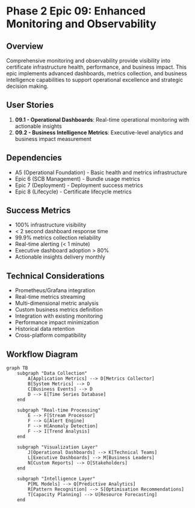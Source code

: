 # Phase 2 Epic 09: Enhanced Monitoring and Observability

## Overview
Comprehensive monitoring and observability provide visibility into certificate infrastructure health, performance, and business impact. This epic implements advanced dashboards, metrics collection, and business intelligence capabilities to support operational excellence and strategic decision making.

## User Stories
1. **09.1 - Operational Dashboards**: Real-time operational monitoring with actionable insights
2. **09.2 - Business Intelligence Metrics**: Executive-level analytics and business impact measurement

## Dependencies
- A5 (Operational Foundation) - Basic health and metrics infrastructure
- Epic 6 (SCB Management) - Bundle usage metrics
- Epic 7 (Deployment) - Deployment success metrics
- Epic 8 (Lifecycle) - Certificate lifecycle metrics

## Success Metrics
- 100% infrastructure visibility
- < 2 second dashboard response time
- 99.9% metrics collection reliability
- Real-time alerting (< 1 minute)
- Executive dashboard adoption > 80%
- Actionable insights delivery monthly

## Technical Considerations
- Prometheus/Grafana integration
- Real-time metrics streaming
- Multi-dimensional metric analysis
- Custom business metrics definition
- Integration with existing monitoring
- Performance impact minimization
- Historical data retention
- Cross-platform compatibility

## Workflow Diagram

```mermaid
graph TB
    subgraph "Data Collection"
        A[Application Metrics] --> D[Metrics Collector]
        B[System Metrics] --> D
        C[Business Events] --> D
        D --> E[Time Series Database]
    end
    
    subgraph "Real-time Processing"
        E --> F[Stream Processor]
        F --> G[Alert Engine]
        F --> H[Anomaly Detection]
        F --> I[Trend Analysis]
    end
    
    subgraph "Visualization Layer"
        J[Operational Dashboards] --> K[Technical Teams]
        L[Executive Dashboards] --> M[Business Leaders]
        N[Custom Reports] --> O[Stakeholders]
    end
    
    subgraph "Intelligence Layer"
        P[ML Models] --> Q[Predictive Analytics]
        R[Pattern Recognition] --> S[Optimisation Recommendations]
        T[Capacity Planning] --> U[Resource Forecasting]
    end
```